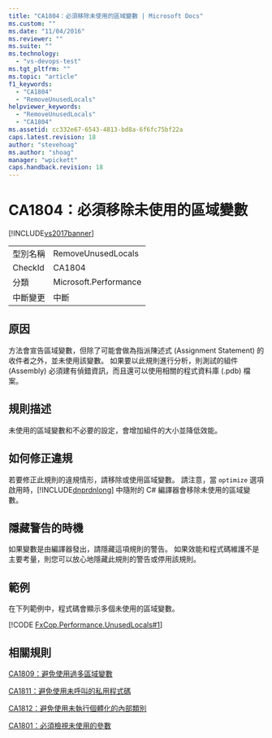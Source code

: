 ```yaml
---
title: "CA1804：必須移除未使用的區域變數 | Microsoft Docs"
ms.custom: ""
ms.date: "11/04/2016"
ms.reviewer: ""
ms.suite: ""
ms.technology: 
  - "vs-devops-test"
ms.tgt_pltfrm: ""
ms.topic: "article"
f1_keywords: 
  - "CA1804"
  - "RemoveUnusedLocals"
helpviewer_keywords: 
  - "RemoveUnusedLocals"
  - "CA1804"
ms.assetid: cc332e67-6543-4813-bd8a-6f6fc75bf22a
caps.latest.revision: 18
author: "stevehoag"
ms.author: "shoag"
manager: "wpickett"
caps.handback.revision: 18
---
```

# CA1804：必須移除未使用的區域變數
[!INCLUDE[vs2017banner](../code-quality/includes/vs2017banner.md)]

|||  
|-|-|  
|型別名稱|RemoveUnusedLocals|  
|CheckId|CA1804|  
|分類|Microsoft.Performance|  
|中斷變更|中斷|  
  
## 原因  
 方法會宣告區域變數，但除了可能會做為指派陳述式 \(Assignment Statement\) 的收件者之外，並未使用該變數。  如果要以此規則進行分析，則測試的組件 \(Assembly\) 必須建有偵錯資訊，而且還可以使用相關的程式資料庫 \(.pdb\) 檔案。  
  
## 規則描述  
 未使用的區域變數和不必要的設定，會增加組件的大小並降低效能。  
  
## 如何修正違規  
 若要修正此規則的違規情形，請移除或使用區域變數。  請注意，當 `optimize` 選項啟用時，[!INCLUDE[dnprdnlong](../code-quality/includes/dnprdnlong_md.md)] 中隨附的 C\# 編譯器會移除未使用的區域變數。  
  
## 隱藏警告的時機  
 如果變數是由編譯器發出，請隱藏這項規則的警告。  如果效能和程式碼維護不是主要考量，則您可以放心地隱藏此規則的警告或停用該規則。  
  
## 範例  
 在下列範例中，程式碼會顯示多個未使用的區域變數。  
  
 [!CODE [FxCop.Performance.UnusedLocals#1](../CodeSnippet/VS_Snippets_CodeAnalysis/FxCop.Performance.UnusedLocals#1)]  
  
## 相關規則  
 [CA1809：避免使用過多區域變數](../code-quality/ca1809-avoid-excessive-locals.md)  
  
 [CA1811：避免使用未呼叫的私用程式碼](../code-quality/ca1811-avoid-uncalled-private-code.md)  
  
 [CA1812：避免使用未執行個體化的內部類別](../Topic/CA1812:%20Avoid%20uninstantiated%20internal%20classes.md)  
  
 [CA1801：必須檢視未使用的參數](../Topic/CA1801:%20Review%20unused%20parameters.md)